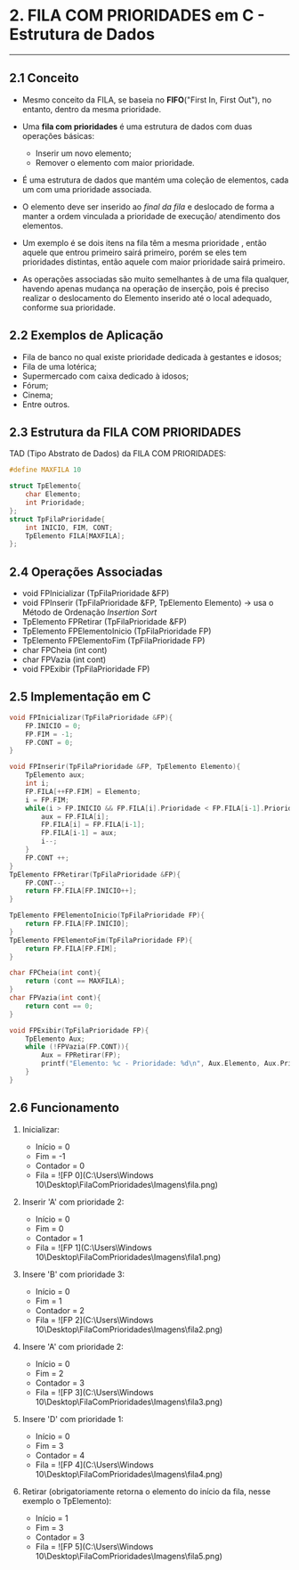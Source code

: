 # 2. FILA COM PRIORIDADES em C - Estrutura de Dados

***



## 2.1 Conceito

* Mesmo conceito da FILA, se baseia no **FIFO**("First In, First Out"), no entanto, dentro da mesma prioridade.

* Uma **fila com prioridades** é uma estrutura de dados com duas operações básicas:
  * Inserir um novo elemento;
  * Remover o elemento com maior prioridade.
* É uma estrutura de dados que mantém uma coleção de elementos, cada um com uma prioridade associada.
* O elemento deve ser inserido ao *final da fila* e deslocado de forma a manter a ordem vinculada a prioridade de execução/ atendimento dos elementos.
* Um exemplo é se dois itens na fila têm a mesma prioridade , então aquele que entrou primeiro sairá primeiro, porém se eles tem prioridades distintas, então aquele com maior prioridade sairá primeiro.
* As operações associadas são muito semelhantes à de uma fila qualquer, havendo apenas mudança na operação de inserção, pois é preciso realizar o deslocamento do Elemento inserido até o local adequado, conforme sua prioridade.



## 2.2 Exemplos de Aplicação

* Fila de banco no qual existe prioridade dedicada à gestantes e idosos;
* Fila de uma lotérica;
* Supermercado com caixa dedicado à idosos;
* Fórum;
* Cinema;
* Entre outros.



## 2.3 Estrutura da FILA COM PRIORIDADES

TAD (Tipo Abstrato de Dados) da FILA COM PRIORIDADES:

```c
#define MAXFILA 10

struct TpElemento{
    char Elemento;
    int Prioridade;
};
struct TpFilaPrioridade{
    int INICIO, FIM, CONT;
    TpElemento FILA[MAXFILA];
};
```



## 2.4 Operações Associadas

* void FPInicializar (TpFilaPrioridade &FP)
* void FPInserir (TpFilaPrioridade &FP, TpElemento Elemento)  -> usa o Método de Ordenação *Insertion Sort* 
* TpElemento FPRetirar (TpFilaPrioridade &FP)
* TpElemento FPElementoInicio (TpFilaPrioridade FP)
* TpElemento FPElementoFim (TpFilaPrioridade FP)
* char FPCheia (int cont)
* char FPVazia (int cont)
* void FPExibir (TpFilaPrioridade FP)



## 2.5 Implementação em C

``` c
void FPInicializar(TpFilaPrioridade &FP){
    FP.INICIO = 0;
    FP.FIM = -1;
    FP.CONT = 0;
}

void FPInserir(TpFilaPrioridade &FP, TpElemento Elemento){
    TpElemento aux;
    int i;
    FP.FILA[++FP.FIM] = Elemento;
    i = FP.FIM;
    while(i > FP.INICIO && FP.FILA[i].Prioridade < FP.FILA[i-1].Prioridade ){   //enquanto o i(elemento final do vetor) for maior que a posicao inicial (ou seja, vai percorrer todo o vetor) e a prioridade da ultima for maior que a antipenultima, irá acontecer o remanejamento
        aux = FP.FILA[i];
        FP.FILA[i] = FP.FILA[i-1];
        FP.FILA[i-1] = aux;
        i--;
    }
    FP.CONT ++;
}
TpElemento FPRetirar(TpFilaPrioridade &FP){
    FP.CONT--;
    return FP.FILA[FP.INICIO++];
}

TpElemento FPElementoInicio(TpFilaPrioridade FP){
    return FP.FILA[FP.INICIO];
}
TpElemento FPElementoFim(TpFilaPrioridade FP){
    return FP.FILA[FP.FIM];
}

char FPCheia(int cont){
    return (cont == MAXFILA);
}
char FPVazia(int cont){
    return cont == 0;
}

void FPExibir(TpFilaPrioridade FP){
    TpElemento Aux;
    while (!FPVazia(FP.CONT)){
        Aux = FPRetirar(FP);
        printf("Elemento: %c - Prioridade: %d\n", Aux.Elemento, Aux.Prioridade);
    }
}
```



## 2.6 Funcionamento

1. Inicializar: 

   * Início = 0
   * Fim = -1
   * Contador = 0
   * Fila = ![FP 0](C:\Users\Windows 10\Desktop\FilaComPrioridades\Imagens\fila.png)

2. Inserir 'A' com prioridade 2:

   * Início = 0
   * Fim = 0
   * Contador = 1
   * Fila = ![FP 1](C:\Users\Windows 10\Desktop\FilaComPrioridades\Imagens\fila1.png)

3. Insere 'B' com prioridade 3:

   * Início = 0
   * Fim = 1
   * Contador = 2
   * Fila = ![FP 2](C:\Users\Windows 10\Desktop\FilaComPrioridades\Imagens\fila2.png)

4. Insere 'A' com prioridade 2:

   * Início = 0
   * Fim = 2
   * Contador = 3
   * Fila = ![FP 3](C:\Users\Windows 10\Desktop\FilaComPrioridades\Imagens\fila3.png)

5. Insere 'D' com prioridade 1:

   * Início = 0
   * Fim = 3
   * Contador = 4
   * Fila = ![FP 4](C:\Users\Windows 10\Desktop\FilaComPrioridades\Imagens\fila4.png)

6. Retirar (obrigatoriamente retorna o elemento do início da fila, nesse exemplo o TpElemento): 

   * Início = 1
   * Fim = 3
   * Contador = 3
   * Fila = ![FP 5](C:\Users\Windows 10\Desktop\FilaComPrioridades\Imagens\fila5.png)

   

